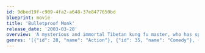 ```yaml
---
id: 9dbed19f-c909-4fa2-a648-37e8477650bd
blueprint: movie
title: 'Bulletproof Monk'
release_date: '2003-03-28'
overview: 'A mysterious and immortal Tibetan kung fu master, who has spent the last 60 years traveling around the world protecting the ancient Scroll of the Ultimate, mentors a selfish street kid in the ancient intricacies of kung fu.'
genres: '[{"id": 28, "name": "Action"}, {"id": 35, "name": "Comedy"}, {"id": 14, "name": "Fantasy"}]'
---
```

